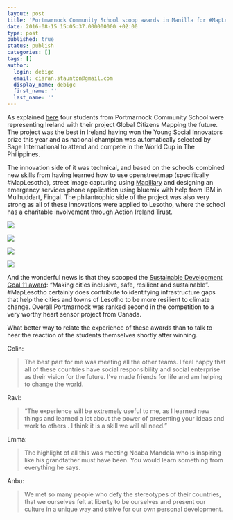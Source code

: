 ```yaml
---
layout: post
title: 'Portmarnock Community School scoop awards in Manilla for #MapLesotho'
date: 2016-08-15 15:05:37.000000000 +02:00
type: post
published: true
status: publish
categories: []
tags: []
author:
  login: debigc
  email: ciaran.staunton@gmail.com
  display_name: debigc
  first_name: ''
  last_name: ''
---
```


As explained [here]({{site.baseurl}}/blog/2016/08/10/portmarnocks-maplesotho-champions-prepare-to-take-manilla-by-storm/) four students from Portmarnock Community School were representing Ireland with their project Global Citizens Mapping the future. The project was the best in Ireland having won the Young Social Innovators prize this year and as national champion was automatically selected by Sage International to attend and compete in the World Cup in The Philippines.

The innovation side of it was technical, and based on the schools combined new skills from having learned how to use openstreetmap (specifically #MapLesotho), street image capturing using [Mapillary](https://www.mapillary.com/) and designing an emergency services phone application using bluemix with help from IBM in Mulhuddart, Fingal. The philantrophic side of the project was also very strong as all of these innovations were applied to Lesotho, where the school has a charitable involvement through Action Ireland Trust.

![](https://maplesotho.files.wordpress.com/2016/08/f6b6c014-9150-40c8-b8cb-e2448e12c128.jpg?w=334&h=334&crop=1)

![](https://maplesotho.files.wordpress.com/2016/08/10d588b7-b78b-40ec-8194-e3ccb8ac400d.jpg?w=334&h=334&crop=1)

![](https://maplesotho.files.wordpress.com/2016/08/09b1cfe8-084d-40df-9bb2-af63d1f50377.jpg?w=334&h=334&crop=1)

![](https://maplesotho.files.wordpress.com/2016/08/cb0bc988-10d1-4f98-b456-d445c66f632f.jpg?w=334&h=334&crop=1)

And the wonderful news is that they scooped the [Sustainable Development Goal 11 award](http://www.un.org/sustainabledevelopment/cities/): “Making cities inclusive, safe, resilient and sustainable”. #MapLesotho certainly does contribute to identifying infrastructure gaps that help the cities and towns of Lesotho to be more resilient to climate change. Overall Portmarnock was ranked second in the competition to a very worthy heart sensor project from Canada.

What better way to relate the experience of these awards than to talk to hear the reaction of the students themselves shortly after winning.

Colin:

> The best part for me was meeting all the other teams. I feel happy that all of these countries have social responsibility and social enterprise as their vision for the future. I’ve made friends for life and am helping to change the world.

Ravi:

> “The experience will be extremely useful to me, as I learned new things and learned a lot about the power of presenting your ideas and work to others . I think it is a skill we will all need.”

Emma:

> The highlight of all this was meeting Ndaba Mandela who is inspiring like his grandfather must have been. You would learn something from everything he says.

Anbu:

> We met so many people who defy the stereotypes of their countries, that we ourselves felt at liberty to be ourselves and present our culture in a unique way and strive for our own personal development. 